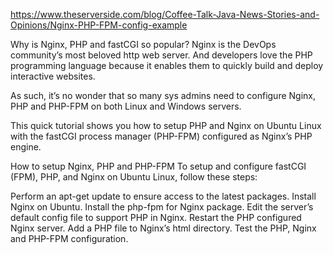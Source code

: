 https://www.theserverside.com/blog/Coffee-Talk-Java-News-Stories-and-Opinions/Nginx-PHP-FPM-config-example

Why is Nginx, PHP and fastCGI so popular?
Nginx is the DevOps community’s most beloved http web server. And developers love the PHP programming language because it enables them to quickly build and deploy interactive websites.

As such, it’s no wonder that so many sys admins need to configure Nginx, PHP and PHP-FPM on both Linux and Windows servers.

This quick tutorial shows you how to setup PHP and Nginx on Ubuntu Linux with the fastCGI process manager (PHP-FPM) configured as Nginx’s PHP engine.

How to setup Nginx, PHP and PHP-FPM
To setup and configure fastCGI (FPM), PHP, and Nginx on Ubuntu Linux, follow these steps:

Perform an apt-get update to ensure access to the latest packages.
Install Nginx on Ubuntu.
Install the php-fpm for Nginx package.
Edit the server’s default config file to support PHP in Nginx.
Restart the PHP configured Nginx server.
Add a PHP file to Nginx’s html directory.
Test the PHP, Nginx and PHP-FPM configuration.
